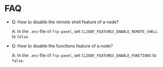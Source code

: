 # FAQ

- Q: How to disable the remote shell feature of a node?

  A: In the `.env` file of `frp-panel`, set `CLIENT_FEATURES_ENABLE_REMOTE_SHELL` to `false`.

- Q: How to disable the functions feature of a node?

  A: In the `.env` file of `frp-panel`, set `CLIENT_FEATURES_ENABLE_FUNCTIONS` to `false`.
